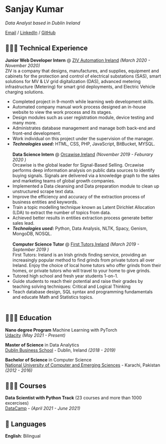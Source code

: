 # Sanjay Kumar

_Data Analyst based in Dublin Ireland_ <br>

[Email](mailto:sanjaymaheshwari595@gmail.com) / [LinkedIn](https://www.linkedin.com/in/sanjay1995/) / [GitHub](https://github.com/sanjukladher/)

## 👩🏼‍💻 Technical Experience

**Junior Web Developer Intern** @ [ZIV Automation Ireland](https://www.zivautomation.com/) _(March 2020 - November 2020)_ <br>
ZIV is a company that designs, manufactures, and supplies, equipment and cabinets for the protection and control of electrical substations (SAS), smart solutions for MV & LV grid digitalization (DAS), advanced metering infrastructure (Metering) for smart grid deployments, and Electric Vehicle charging solutions.
  - Completed project in 9-month while learning web development skills.
  - Automated company manual work process designed an in-house website to view the work process and its stages.
  - Design modules such as user registration module, device testing and many more.
  - Administrates database management and manage both back-end and front-end development.
  - Work individual on this project under the supervision of the manager.
  - **_Technologies used:_** HTML, CSS, PHP, JavaScript, BitBucket, MYSQL.
<br><br>
**Data Science Intern** @ [Orcawise,Ireland](https://orcawise.com/) _(November 2019 - Feburary 2020 )_ <br>
Orcawise is the global leader for Signal-Based Selling. Orcawise performs deep information analysis on public data sources to identify buying signals. Signals are delivered via a knowledge graph to the sales and marketing teams of global growth companies.
  - Implemented a Data cleansing and Data preparation module to clean up unstructured scrape text data.
  - Improve the efficiency and accuracy of the extraction process of business entities and keywords.
  - Train a topic modelling technique known as Latent Dirichlet Allocation (LDA) to extract the number of topics from data.
  - Achieved better results in entities extraction process generate better sales lead.
  - **_Technologies used:_** Python, Data Analysis, NLTK, Spacy, Genism, MongoDB, NOSQL.
<br><br>
**Computer Science Tutor** @ [First Tutors,Ireland](http://firsttutors.com/) _(March 2019 - September 2019 )_ <br>
First Tutors: Ireland is an Irish grinds finding service, providing an increasingly popular method to find grinds from private tutors all over Ireland. Enjoy the choice of local home tutors who offer grinds from their homes, or private tutors who will travel to your home to give grinds. 
  - Tutored high school and fresh year students 1-on-1.
  - Guide students to reach their potential and raise their grades by teaching solving techniques: Critical and Logical Thinking
  - Teach database design, SQL syntax and programming fundamentals and educate Math and Statistics topics.
<br><br>

## 👩🏼‍🎓 Education

**Nano degree Program** Machine Learning with PyTorch<br>
[Udacity](https://www.udacity.com/)  _(May 2021 - Present)_

**Master of Science** in Data Analytics<br>
[Dublin Business School](https://www.dbs.ie/) - Dublin, Ireland _(2018 - 2019)_

**Bachelor of Science** in Computer Science<br>
[National University of Computer and Emerging Sciences](https://khi.nu.edu.pk/) - Karachi, Pakistan _(2012 - 2016)_
<br>
## 👩🏼‍🎓 Courses
**Data Scientist with Python Track** (23 courses and more than 1000 excercises)<br>
[DataCamp](https://khi.nu.edu.pk/) - _(April 2021 - June 2021)_

## 💬 Languages

**English**: Bilingual <br>
<br><br>
